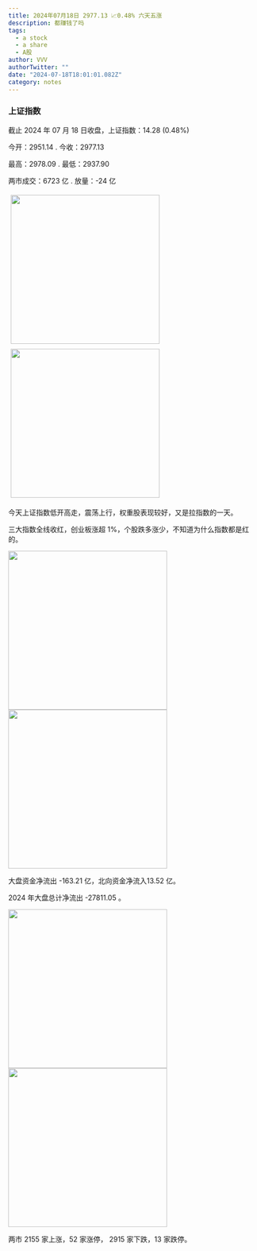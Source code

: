 ```yaml
---
title: 2024年07月18日 2977.13 📈0.48% 六天五涨
description: 都赚钱了吗
tags:
  - a stock
  - a share
  - A股
author: VVV
authorTwitter: ""
date: "2024-07-18T18:01:01.082Z"
category: notes
---
```


### 上证指数

截止 2024 年 07 月 18 日收盘，上证指数：<span class="font-semibold text-r-5">14.28 (0.48%)</span>

今开：<span class="font-semibold text-g-5">2951.14 </span> . 今收：<span class="font-semibold text-r-5">2977.13 </span>

最高：<span class="font-semibold text-r-5">2978.09 </span> . 最低：<span class="font-semibold text-g-5">2937.90 </span>

两市成交：<span class="font-semibold">6723 亿</span> . 放量：<span class="font-semibold text-g-5">-24 亿</span>

<img src="/images/uploads/2024-07/20240718-zs-sh.png" style="width: 300px;display:inline-block;margin: 5px">
<img src="/images/uploads/2024-07/20240718-zs-sh-rk.png" style="width: 300px;display:inline-block;margin: 5px">

今天上证指数低开高走，震荡上行，权重股表现较好，又是拉指数的一天。

三大指数全线收红，创业板涨超 1%，个股跌多涨少，不知道为什么指数都是红的。

<img src="/images/uploads/2024-07/20240718-zs-global.png" width="320">
<img src="/images/uploads/2024-07/20240718-zs-bs.png" width="320">

大盘资金净流出 <span class="font-semibold text-g-5">-163.21 亿</span>，北向资金净流入<span class="font-semibold text-r-5">13.52 亿</span>。

2024 年大盘总计净流出 <span class="font-semibold text-g-8">-27811.05 </span>。

<img src="/images/uploads/2024-07/20240718-zs-as.png" width="320">
<img src="/images/uploads/2024-07/20240718-zs-zdtj.png" width="320">

两市 <span class="text-r-6">2155</span> 家上涨，52 家涨停， <span class="font-semibold text-g-6">2915</span> 家下跌，13 家跌停。
